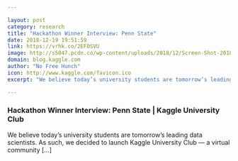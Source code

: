 ```yaml
---

layout: post
category: research
title: "Hackathon Winner Interview: Penn State"
date: 2018-12-19 19:51:59
link: https://vrhk.co/2EFOSVU
image: http://s5047.pcdn.co/wp-content/uploads/2018/12/Screen-Shot-2018-12-19-at-10.25.23-AM.png
domain: blog.kaggle.com
author: "No Free Hunch"
icon: http://www.kaggle.com/favicon.ico
excerpt: "We believe today’s university students are tomorrow’s leading data scientists. As such, we decided to launch Kaggle University Club — a virtual community [...]"

---
```


### Hackathon Winner Interview: Penn State | Kaggle University Club

We believe today’s university students are tomorrow’s leading data scientists. As such, we decided to launch Kaggle University Club — a virtual community [...]